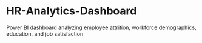 # HR-Analytics-Dashboard
Power BI dashboard analyzing employee attrition, workforce demographics, education, and job satisfaction
